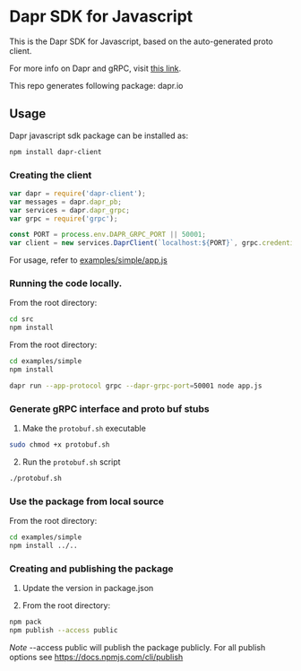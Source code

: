# Dapr SDK for Javascript

This is the Dapr SDK for Javascript, based on the auto-generated proto client.<br>

For more info on Dapr and gRPC, visit [this link](https://docs.dapr.io/operations/configuration/grpc/).

This repo generates following package:
dapr.io

## Usage
Dapr javascript sdk package can be installed as:
```bash
npm install dapr-client
```

### Creating the client
```js
var dapr = require('dapr-client');
var messages = dapr.dapr_pb; 
var services = dapr.dapr_grpc;
var grpc = require('grpc');

const PORT = process.env.DAPR_GRPC_PORT || 50001;
var client = new services.DaprClient(`localhost:${PORT}`, grpc.credentials.createInsecure());
```

For usage, refer to [examples/simple/app.js](https://github.com/dapr/js-sdk/blob/master/examples/simple/app.js)


### Running the code locally.

From the root directory:

```bash
cd src
npm install
```

From the root directory:

```bash
cd examples/simple
npm install
```

```bash
dapr run --app-protocol grpc --dapr-grpc-port=50001 node app.js
```

### Generate gRPC interface and proto buf stubs

1. Make the `protobuf.sh` executable
```bash
sudo chmod +x protobuf.sh
```

2. Run the `protobuf.sh` script
```bash
./protobuf.sh
```

### Use the package from local source
From the root directory:

```bash
cd examples/simple
npm install ../..
```

### Creating and publishing the package

1. Update the version in package.json

2. From the root directory:

```bash
npm pack
npm publish --access public
```
*Note* --access public will publish the package publicly.
For all publish options see https://docs.npmjs.com/cli/publish

